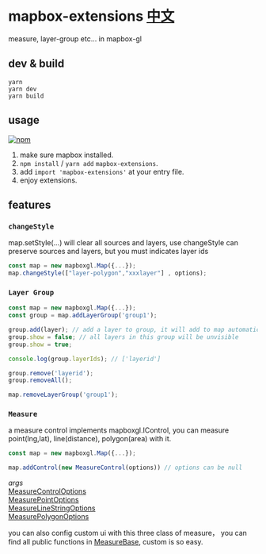 # mapbox-extensions [中文](./README.ZH.md)
measure, layer-group etc... in mapbox-gl
## dev & build 
```
yarn
yarn dev
yarn build
```
## usage  
[![npm](https://img.shields.io/npm/v/mapbox-extensions)](https://www.npmjs.com/package/mapbox-extensions) 
1. make sure mapbox installed. 
2. `npm install` / `yarn add` `mapbox-extensions`. 
3. add `import 'mapbox-extensions'` at your entry file. 
4. enjoy extensions. 
## features 
### `changeStyle`  
map.setStyle(...) will clear all sources and layers, use changeStyle can preserve sources and layers, but you must indicates layer ids
``` ts
const map = new mapboxgl.Map({...});
map.changeStyle(["layer-polygon","xxxlayer"] , options);
```

### `Layer Group`
``` ts
const map = new mapboxgl.Map({...});
const group = map.addLayerGroup('group1');

group.add(layer); // add a layer to group, it will add to map automatically
group.show = false; // all layers in this group will be unvisible
group.show = true;

console.log(group.layerIds); // ['layerid']

group.remove('layerid');
group.removeAll();

map.removeLayerGroup('group1');
```  
### `Measure`  
a measure control implements mapboxgl.IControl, you can measure point(lng,lat), line(distance), polygon(area) with it. 

``` ts
const map = new mapboxgl.Map({...});

map.addControl(new MeasureControl(options)) // options can be null
```
*args*  
[MeasureControlOptions](./lib/controls/MeasureControl.ts)  
[MeasurePointOptions](./lib/features/Meature/MeasurePoint.ts)  
[MeasureLineStringOptions](./lib/features/Meature/MeasureLineString.ts)  
[MeasurePolygonOptions](./lib/features/Meature/MeasurePolygon.ts)  

you can also config custom ui with this three class of measure， you can find all public functions in [MeasureBase](./lib/features/Meature/MeasureBase.ts), custom is so easy.
